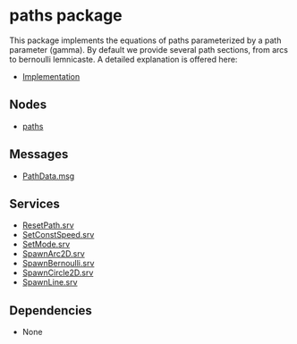 # paths package
This package implements the equations of paths parameterized by a path parameter (gamma). By default we provide several path sections, from arcs to bernoulli lemnicaste. A detailed explanation is offered here:

* [Implementation](implementation.md)

## Nodes
* [paths](paths.md)

## Messages
* [PathData.msg](PathData.md)

## Services
* [ResetPath.srv](ResetPath.md)
* [SetConstSpeed.srv](SetConstSpeed.md)
* [SetMode.srv](SetMode.md)
* [SpawnArc2D.srv](SpawnArc2D.md)
* [SpawnBernoulli.srv](SpawnBernoulli.md)
* [SpawnCircle2D.srv](SpawnCircle2D.md)
* [SpawnLine.srv](SpawnLine.md)

## Dependencies
* None